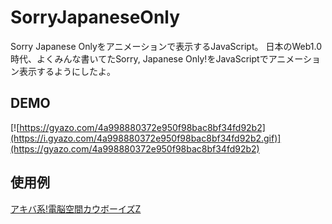 # SorryJapaneseOnly
Sorry Japanese Onlyをアニメーションで表示するJavaScript。
日本のWeb1.0時代、よくみんな書いてたSorry, Japanese Only!をJavaScriptでアニメーション表示するようにしたよ。

## DEMO
[![https://gyazo.com/4a998880372e950f98bac8bf34fd92b2](https://i.gyazo.com/4a998880372e950f98bac8bf34fd92b2.gif)](https://gyazo.com/4a998880372e950f98bac8bf34fd92b2)

## 使用例

[アキバ系!電脳空間カウボーイズZ](http://keith.weblogs.jp/cyberspace/)
